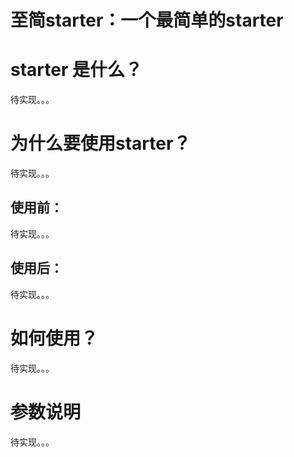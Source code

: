 # 至简starter：一个最简单的starter

# starter 是什么？
待实现。。。
# 为什么要使用starter？

待实现。。。

## 使用前：

待实现。。。

## 使用后：

待实现。。。

# 如何使用？
待实现。。。
# 参数说明
待实现。。。